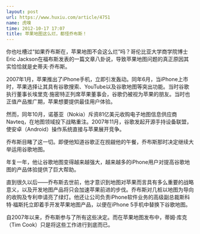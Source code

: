 ```yaml
---
layout: post
url: https://www.huxiu.com/article/4751
name: 虎嗅
time: 2012-10-17 17:07
title: 苹果地图这么烂，都怪乔布斯！
---
```

你也吐槽过“如果乔布斯在，苹果地图不会这么烂”吗？哥伦比亚大学商学院博士Eric Jackson在福布斯发表的一篇文章八卦说，导致苹果地图问题的真正原因其实恰恰就是史蒂夫·乔布斯。

2007年1月，苹果推出了iPhone手机，立即引发轰动。同年6月，当iPhone上市时，苹果选择让其具有谷歌搜索、YouTube以及谷歌地图等突出功能。当时谷歌执行董事长埃里克·施密特正列席苹果董事会，谷歌仍被视为苹果的朋友。当时也正值产品推广期，苹果想要提供最佳用户体验。

然而，同年10月，诺基亚（Nokia）斥资81亿美元收购电子地图信息供应商Navteq，在地图领域投下战略重注。2007年11月，谷歌发起开源手持设备联盟，使安卓（Android）操作系统直接与苹果展开竞争。

乔布斯目睹了这一切。即便他知道谷歌正在觊觎他的午餐，乔布斯那时决定继续大举运用谷歌地图。

年复一年，他让谷歌地图变得越来越强大，越来越多的iPhone用户对提高谷歌地图的产品体验提供了巨大帮助。

直到很久以后——乔布斯去世前，他才意识到地图对苹果而言具有多么重要的战略意义，以及开发地图产品将只会加速苹果前进的步伐。乔布斯对几桩以地图为导向的收购及专利申请亮了绿灯。他还让公司负责iPhone软件业务的高级副总裁斯科特·福斯托立即着手开发苹果地图产品，以便在iPhone 5手机中替换下谷歌地图。

自2007年以来，乔布斯参与了所有这些决定。而在苹果地图发布中，蒂姆·库克（Tim Cook）只是将这些工作进行到底而已。

